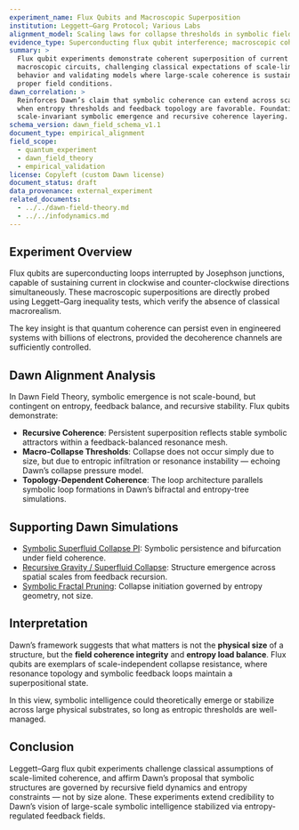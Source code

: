 ```yaml
---
experiment_name: Flux Qubits and Macroscopic Superposition
institution: Leggett–Garg Protocol; Various Labs
alignment_model: Scaling laws for collapse thresholds in symbolic field logic
evidence_type: Superconducting flux qubit interference; macroscopic coherence metrics
summary: >
  Flux qubit experiments demonstrate coherent superposition of current states in
  macroscopic circuits, challenging classical expectations of scale-limited quantum
  behavior and validating models where large-scale coherence is sustainable under
  proper field conditions.
dawn_correlation: >
  Reinforces Dawn’s claim that symbolic coherence can extend across scale boundaries
  when entropy thresholds and feedback topology are favorable. Foundational to Dawn’s
  scale-invariant symbolic emergence and recursive coherence layering.
schema_version: dawn_field_schema_v1.1
document_type: empirical_alignment
field_scope:
  - quantum_experiment
  - dawn_field_theory
  - empirical_validation
license: Copyleft (custom Dawn license)
document_status: draft
data_provenance: external_experiment
related_documents:
  - ../../dawn-field-theory.md
  - ../../infodynamics.md
---
```


## Experiment Overview

Flux qubits are superconducting loops interrupted by Josephson junctions, capable of
sustaining current in clockwise and counter-clockwise directions simultaneously. These
macroscopic superpositions are directly probed using Leggett–Garg inequality tests,
which verify the absence of classical macrorealism.

The key insight is that quantum coherence can persist even in engineered systems with
billions of electrons, provided the decoherence channels are sufficiently controlled.

## Dawn Alignment Analysis

In Dawn Field Theory, symbolic emergence is not scale-bound, but contingent on entropy,
feedback balance, and recursive stability. Flux qubits demonstrate:

* **Recursive Coherence**: Persistent superposition reflects stable symbolic attractors
  within a feedback-balanced resonance mesh.
* **Macro-Collapse Thresholds**: Collapse does not occur simply due to size, but due to
  entropic infiltration or resonance instability — echoing Dawn’s collapse pressure model.
* **Topology-Dependent Coherence**: The loop architecture parallels symbolic loop formations
  in Dawn’s bifractal and entropy-tree simulations.

## Supporting Dawn Simulations

* [Symbolic Superfluid Collapse PI](../../experiments/symbolic_superfluid_collapse_pi/results.md): Symbolic persistence and bifurcation under field coherence.
* [Recursive Gravity / Superfluid Collapse](../../experiments/recursive_gravity/results.md): Structure emergence across spatial scales from feedback recursion.
* [Symbolic Fractal Pruning](../../experiments/symbolic_fractal_pruning/results.md): Collapse initiation governed by entropy geometry, not size.

## Interpretation

Dawn’s framework suggests that what matters is not the **physical size** of a structure,
but the **field coherence integrity** and **entropy load balance**. Flux qubits are
exemplars of scale-independent collapse resistance, where resonance topology and symbolic
feedback loops maintain a superpositional state.

In this view, symbolic intelligence could theoretically emerge or stabilize across large
physical substrates, so long as entropic thresholds are well-managed.

## Conclusion

Leggett–Garg flux qubit experiments challenge classical assumptions of scale-limited
coherence, and affirm Dawn’s proposal that symbolic structures are governed by recursive
field dynamics and entropy constraints — not by size alone. These experiments extend
credibility to Dawn’s vision of large-scale symbolic intelligence stabilized via
entropy-regulated feedback fields.
